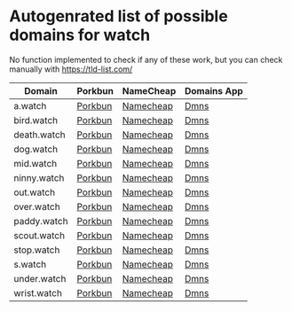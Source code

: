 # Autogenrated list of possible domains for watch

No function implemented to check if any of these work, but you can check manually with https://tld-list.com/

| Domain | Porkbun | NameCheap | Domains App |
|---|---|---|---|
| a.watch | [Porkbun](https://porkbun.com/checkout/search?prb=e814663da1&tlds=&idnLanguage=&search=search&q=a.watch) | [Namecheap](https://www.namecheap.com/domains/registration/results/?domain=a.watch) | [Dmns](https://dmns.app/domains?q=a.watch) |
| bird.watch | [Porkbun](https://porkbun.com/checkout/search?prb=e814663da1&tlds=&idnLanguage=&search=search&q=bird.watch) | [Namecheap](https://www.namecheap.com/domains/registration/results/?domain=bird.watch) | [Dmns](https://dmns.app/domains?q=bird.watch) |
| death.watch | [Porkbun](https://porkbun.com/checkout/search?prb=e814663da1&tlds=&idnLanguage=&search=search&q=death.watch) | [Namecheap](https://www.namecheap.com/domains/registration/results/?domain=death.watch) | [Dmns](https://dmns.app/domains?q=death.watch) |
| dog.watch | [Porkbun](https://porkbun.com/checkout/search?prb=e814663da1&tlds=&idnLanguage=&search=search&q=dog.watch) | [Namecheap](https://www.namecheap.com/domains/registration/results/?domain=dog.watch) | [Dmns](https://dmns.app/domains?q=dog.watch) |
| mid.watch | [Porkbun](https://porkbun.com/checkout/search?prb=e814663da1&tlds=&idnLanguage=&search=search&q=mid.watch) | [Namecheap](https://www.namecheap.com/domains/registration/results/?domain=mid.watch) | [Dmns](https://dmns.app/domains?q=mid.watch) |
| ninny.watch | [Porkbun](https://porkbun.com/checkout/search?prb=e814663da1&tlds=&idnLanguage=&search=search&q=ninny.watch) | [Namecheap](https://www.namecheap.com/domains/registration/results/?domain=ninny.watch) | [Dmns](https://dmns.app/domains?q=ninny.watch) |
| out.watch | [Porkbun](https://porkbun.com/checkout/search?prb=e814663da1&tlds=&idnLanguage=&search=search&q=out.watch) | [Namecheap](https://www.namecheap.com/domains/registration/results/?domain=out.watch) | [Dmns](https://dmns.app/domains?q=out.watch) |
| over.watch | [Porkbun](https://porkbun.com/checkout/search?prb=e814663da1&tlds=&idnLanguage=&search=search&q=over.watch) | [Namecheap](https://www.namecheap.com/domains/registration/results/?domain=over.watch) | [Dmns](https://dmns.app/domains?q=over.watch) |
| paddy.watch | [Porkbun](https://porkbun.com/checkout/search?prb=e814663da1&tlds=&idnLanguage=&search=search&q=paddy.watch) | [Namecheap](https://www.namecheap.com/domains/registration/results/?domain=paddy.watch) | [Dmns](https://dmns.app/domains?q=paddy.watch) |
| scout.watch | [Porkbun](https://porkbun.com/checkout/search?prb=e814663da1&tlds=&idnLanguage=&search=search&q=scout.watch) | [Namecheap](https://www.namecheap.com/domains/registration/results/?domain=scout.watch) | [Dmns](https://dmns.app/domains?q=scout.watch) |
| stop.watch | [Porkbun](https://porkbun.com/checkout/search?prb=e814663da1&tlds=&idnLanguage=&search=search&q=stop.watch) | [Namecheap](https://www.namecheap.com/domains/registration/results/?domain=stop.watch) | [Dmns](https://dmns.app/domains?q=stop.watch) |
| s.watch | [Porkbun](https://porkbun.com/checkout/search?prb=e814663da1&tlds=&idnLanguage=&search=search&q=s.watch) | [Namecheap](https://www.namecheap.com/domains/registration/results/?domain=s.watch) | [Dmns](https://dmns.app/domains?q=s.watch) |
| under.watch | [Porkbun](https://porkbun.com/checkout/search?prb=e814663da1&tlds=&idnLanguage=&search=search&q=under.watch) | [Namecheap](https://www.namecheap.com/domains/registration/results/?domain=under.watch) | [Dmns](https://dmns.app/domains?q=under.watch) |
| wrist.watch | [Porkbun](https://porkbun.com/checkout/search?prb=e814663da1&tlds=&idnLanguage=&search=search&q=wrist.watch) | [Namecheap](https://www.namecheap.com/domains/registration/results/?domain=wrist.watch) | [Dmns](https://dmns.app/domains?q=wrist.watch) |
